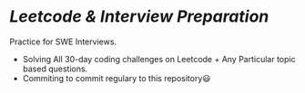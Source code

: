 # *Leetcode & Interview Preparation*
Practice for SWE Interviews. 
- Solving All 30-day coding challenges on Leetcode + Any Particular topic based questions.
- Commiting to commit regulary to this repository:smiley:
